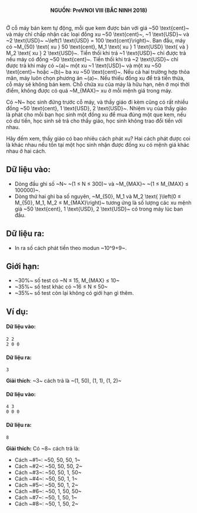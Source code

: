 **<center>NGUỒN: PreVNOI Ⅷ (BẮC NINH 2018)</center>**
<br>

Ở cỗ máy bán kem tự động, mỗi que kem được bán với giá ~50 \text{cent}~ và máy chỉ chấp nhận các loại đồng xu ~50 \text{cent}~, ~1 \text{USD}~ và ~2 \text{USD}~ ~\left(1 \text{USD} = 100 \text{cent}\right)~. Ban đầu, máy có ~M_{50} \text{ xu } 50 \text{cent}, M_1 \text{ xu } 1 \text{USD} \text{ và } M_2 \text{ xu } 2 \text{USD}~. Tiền thối khi trả ~1 \text{USD}~ chỉ được trả nếu máy có đồng ~50 \text{cent}~. Tiền thối khi trả ~2 \text{USD}~ chỉ được trả khi máy có ~(a)~ một xu ~1 \text{USD}~ và một xu ~50 \text{cent}~ hoặc ~(b)~ ba xu ~50 \text{cent}~. Nếu cả hai trường hợp thỏa mãn, máy luôn chọn phương án ~(a)~. Nếu thiếu đồng xu để trả tiền thừa, cỗ máy sẽ không bán kem. Chỗ chứa xu của máy là hữu hạn, nên ở mọi thời điểm, không được có quá ~M_{MAX}~ xu ở mỗi mệnh giá trong máy.

Có ~N~ học sinh đứng trước cỗ máy, và thầy giáo đi kèm cũng có rất nhiều đồng ~50 \text{cent}, 1 \text{USD}, 2 \text{USD}~. Nhiệm vụ của thầy giáo là phát cho mỗi bạn học sinh một đồng xu để mua đúng một que kem, nếu có dư tiền, học sinh sẽ trả cho thầy giáo, học sinh không trao đổi tiền với nhau.

Hãy đếm xem, thầy giáo có bao nhiêu cách phát xu? Hai cách phát được coi là khác nhau nếu tồn tại một học sinh nhận được đồng xu có mệnh giá khác nhau ở hai cách.

## Dữ liệu vào:
- Dòng đầu ghi số ~N~ ~(1 ≤ N ≤ 300)~ và ~M_{MAX}~ ~(1 ≤ M_{MAX} ≤ 100000)~.
- Dòng thứ hai ghi ba số nguyên, ~M_{50}, M_1 và M_2 \text{ }\left(0 ≤ M_{50}, M_1, M_2 ≤ M_{MAX}\right)~ tương ứng là số lượng các xu mệnh giá ~50 \text{cent}, 1 \text{USD}, 2 \text{USD}~ có trong máy lúc ban đầu. 

## Dữ liệu ra:
- In ra số cách phát tiền theo modun ~10^9+9~.

## Giới hạn:
- ~30\%~ số test có ~N ≤ 15, M_{MAX} ≤ 10~
- ~35\%~ số test khác có ~16 ≤ N ≤ 50~
- ~35\%~ số test còn lại không có giới hạn gì thêm.

## Ví dụ:
#### Dữ liệu vào:
```
2 2
2 0 0
```

#### Dữ liệu ra:
```
3
```

**Giải thích**: ~3~ cách trả là ~(1, 50), (1, 1), (1, 2)~

#### Dữ liệu vào:
```
4 3 
0 0 0
```

#### Dữ liệu ra:
```
8
```

**Giải thích:** Có ~8~ cách trả là:

- Cách ~\#1~: ~50, 50, 50, 1~ 
- Cách ~\#2~: ~50, 50, 50, 2~
- Cách ~\#3~: ~50, 50, 1, 50~ 
- Cách ~\#4~: ~50, 50, 1, 1~ 
- Cách ~\#5~: ~50, 50, 1, 2~ 
- Cách ~\#6~: ~50, 1, 50, 50~ 
- Cách ~\#7~: ~50, 1, 50, 1~ 
- Cách ~\#8~: ~50, 1, 50, 2~ 